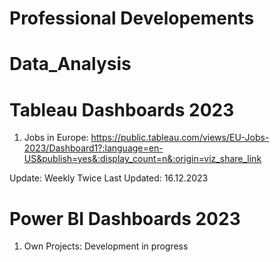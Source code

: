 # Professional Developements

# Data_Analysis

# Tableau Dashboards 2023
1) Jobs in Europe: https://public.tableau.com/views/EU-Jobs-2023/Dashboard1?:language=en-US&publish=yes&:display_count=n&:origin=viz_share_link

Update: Weekly Twice
Last Updated: 16.12.2023

# Power BI Dashboards 2023
1) Own Projects: Development in progress

